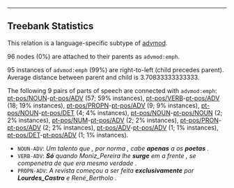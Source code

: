 

--------------------------------------------------------------------------------

## Treebank Statistics

This relation is a language-specific subtype of [advmod]().

96 nodes (0%) are attached to their parents as `advmod:emph`.

95 instances of `advmod:emph` (99%) are right-to-left (child precedes parent).
Average distance between parent and child is 3.70833333333333.

The following 9 pairs of parts of speech are connected with `advmod:emph`: [pt-pos/NOUN]()-[pt-pos/ADV]() (57; 59% instances), [pt-pos/VERB]()-[pt-pos/ADV]() (18; 19% instances), [pt-pos/PROPN]()-[pt-pos/ADV]() (9; 9% instances), [pt-pos/NOUN]()-[pt-pos/DET]() (4; 4% instances), [pt-pos/NOUN]()-[pt-pos/NOUN]() (2; 2% instances), [pt-pos/NUM]()-[pt-pos/ADV]() (2; 2% instances), [pt-pos/PRON]()-[pt-pos/ADV]() (2; 2% instances), [pt-pos/ADV]()-[pt-pos/ADV]() (1; 1% instances), [pt-pos/DET]()-[pt-pos/ADV]() (1; 1% instances).

* `NOUN-ADV`: _Um talento que , por norma , cabe <b>apenas</b> a os <b>poetas</b> ._
* `VERB-ADV`: _<b>Só</b> quando Moniz_Pereira lhe <b>surge</b> em a frente , se compenetra de que era mesmo verdade ._
* `PROPN-ADV`: _A revista começou a ser feita <b>exclusivamente</b> por <b>Lourdes_Castro</b> e René_Bertholo ._

